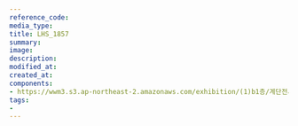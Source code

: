 ```yaml
---
reference_code:
media_type:
title: LHS_1857
summary:
image:
description:
modified_at:
created_at:
components:
- https://wwm3.s3.ap-northeast-2.amazonaws.com/exhibition/(1)b1층/계단전시(호소의벽)/LHS_1857.jpg
tags:
-
---
```

